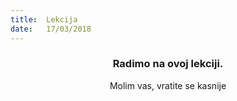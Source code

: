 ```yaml
---
title:  Lekcija
date:   17/03/2018
---
```


### <center>Radimo na ovoj lekciji.</center>
<center>Molim vas, vratite se kasnije</center>